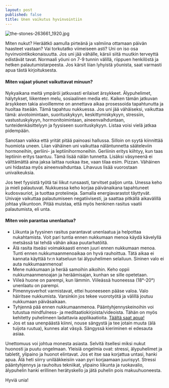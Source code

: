 ```yaml
---
layout: post
published: false
title: Unen vaikutus hyvinvointiin
---
```


![the-stones-263661_1920.jpg]({{site.baseurl}}/media/the-stones-263661_1920.jpg)

Miten nukut? Heräätkö aamulla pirteänä ja valmiina ottamaan päivän haasteet vastaan? Vai torkutatko viimeiseen asti? 
Uni on iso osa hyvinvointikokonaisuutta. Jos uni jää vähälle, kärsii siitä muutkin terveyttä edistävät tavat. 
Normaali yöuni on 7-9 tunnin välillä, riippuen henkilöstä ja hetken palautumistarpeesta. Jos kärsit liian lyhyistä yöunista,
saat varmasti apua tästä kirjoituksesta.

#### Miten vajaat yöunet vaikuttavat minuun?

Nykyaikana meitä ympäröi jatkuvasti erilaiset ärsykkeet. Älypuhelimet, hälytykset, liikenteen melu, sosiaalinen media etc. 
Kaiken tämän jatkuvan ärsykkeen takia aivoillemme on annettava aikaa prosessoida tapahtunutta ja huoltaa itseään.
Tämä tapahtuu nukkuessa.  Jos uni jää vähäiseksi, vaikuttaa tämä: aivotoimintaan, suorituskykyyn, keskittymiskykyyn,
stressiin, vastustuskykyyn, hormonitoimintaan, aineenvaihduntaan, tunteidenkäsittelyyn ja fyysiseen suorituskykyyn. 
Listaa voisi vielä jatkaa pidempään.

 Sanotaan vaikka että yrität pitää painoasi hallussa. Silloin on syytä kiinnittää huomiota uneen. 
 Liian vähäinen uni vaikuttaa näläntunnetta sääteleviin hormoneihin, gerliini- ja leptiinihormoneihin. 
 Gerliinin eritys kiihtyy, kun taas leptiinin eritys taantuu. Tämä lisää nälän tunnetta. Lisäksi väsyneenä ei välttämättä
 aina jaksa laittaa ruokaa itse, vaan tilaa esim. Pizzan. Vähäinen uni hidastaa myös aineenvaihduntaa. 
 Lihavuus lisää vuorostaan univaikeuksia. 

Jos teet fyysistä työtä tai liikut runsaasti, tarvitset paljon unta. Unessa keho ja mieli palautuvat.
Nukkuessa keho korjaa päivänaikana tapahtuneet kudosvauriot, ja tuottaa proteiineja. Samalla energiavarastot täyttyvät. 
Univaje vaikuttaa palautumiseen negatiivisesti, ja saattaa pitkällä aikavälillä johtaa ylikuntoon. 
Pitää muistaa, että myös henkinen rasitus vaatii palautumista, eli unta. 

#### Miten voin parantaa unenlaatua?

*	Liikunta ja fyysinen rasitus parantavat unenlaatua ja helpottaa nukahtamista. Voit pari tuntia ennen nukkumaan menoa käydä kävelyllä metsässä tai tehdä vähän aikaa puutarhatöitä.
*	Älä rasita itseäsi voimakkaasti ennen juuri ennen nukkumaan menoa. Tunti ennen nukkumaanmenoaikaa on hyvä rauhoittua. Tätä aikaa ei kannata käyttää tv:n katseluun tai älypuhelimen selailuun. Sininen valo ei auta nukkumaanmenoa! 
*	Mene nukkumaan ja herää samoihin aikoihin. Keho oppii nukkumaanmenoajan ja heräämisajan, kunhan se sille opetetaan. 
*	Viileä huone on parempi, kun lämmin. Viileässä huoneessa (18°-20°) unenlaatu on parempi.
*	Pimennysverhot varmistavat, ettei huoneeseen pääse valoa. Valo häiritsee nukkumista. Varsinkin jos tekee vuorotyötä ja välillä joutuu nukkumaan päiväsaikaan. 
*	Tyhjennä pää ennen nukkumaanmenoa. Pääntyhjennyskeinoihin voi tutustua mindfulness- ja meditaatiokirjoista/videoista. Tähän on myös kehitetty puhelimeen ladattavia applikaatioita. [Täältä saat apua!](http://www.mielenterveysseura.fi/fi/mielenterveys/harjoitukset)
*	Jos et saa unenpäästä kiinni, nouse sängystä ja tee jotain muuta (älä tuijota ruutua), kunnes alat väsyä. Sängyssä kieriminen ei edesauta asiaa.


Unettomuus voi johtua monesta asiasta. Selvitä itsellesi miksi nukut huonosti ja puutu ongelmaan. 
Yleisiä ongelmia ovat: stressi, älypuhelimet ja tabletit, ylipaino ja huonot elintavat. 
Jos et itse saa korjattua untasi, hanki apua. Älä heti siirry unilääkkeisiin vaan pyri korjaamaan juurisyyt.
Stressi  pääntyhjennys ja rauhoitus tekniikat, ylipaino  liikunta ja ruokavalio, älypuhelin  hanki erillinen herätyskello 
ja jätä puhelin pois makuuhuoneesta. 

Hyviä unia!
